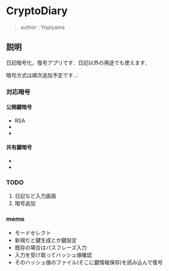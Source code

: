 # CryptoDiary
> author : Yopiyama
## 説明
日記暗号化，復号アプリです．日記以外の用途でも使えます．

暗号方式は順次追加予定です．．

### 対応暗号
#### 公開鍵暗号
* RSA
* 
* 

#### 共有鍵暗号
* 
* 


### TODO
1. 日記など入力画面
1. 暗号追加


### memo
* モードセレクト
* 新規だと鍵生成とか鍵設定
* 既存の場合はパスフレーズ入力
* 入力を受け取ってハッシュ値確認
* そのハッシュ値のファイル(そこに鍵情報保存)を読み込んで復号

